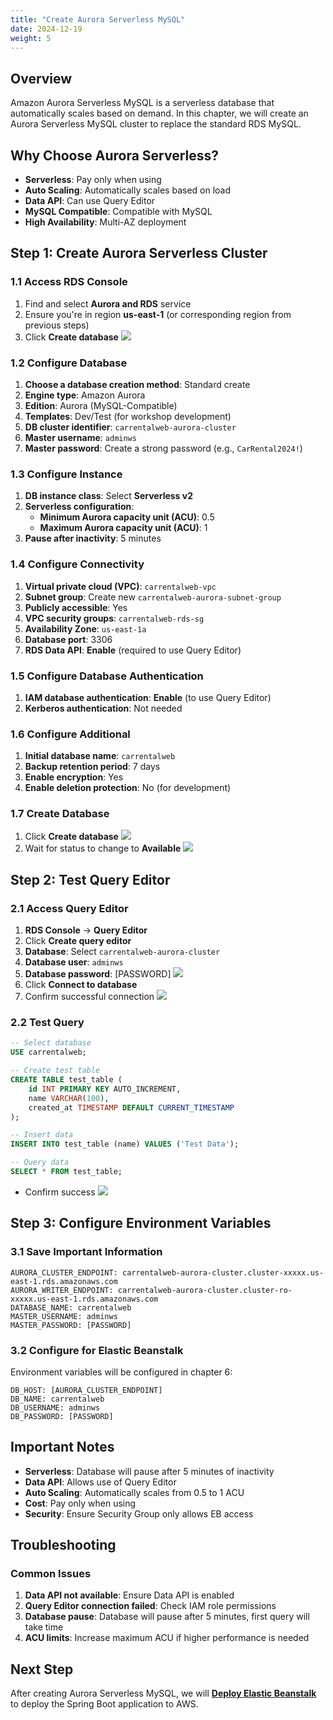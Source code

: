 ```yaml
---
title: "Create Aurora Serverless MySQL"
date: 2024-12-19
weight: 5
---
```


## Overview

Amazon Aurora Serverless MySQL is a serverless database that automatically scales based on demand. In this chapter, we will create an Aurora Serverless MySQL cluster to replace the standard RDS MySQL.

## Why Choose Aurora Serverless?

- **Serverless**: Pay only when using
- **Auto Scaling**: Automatically scales based on load
- **Data API**: Can use Query Editor
- **MySQL Compatible**: Compatible with MySQL
- **High Availability**: Multi-AZ deployment

## Step 1: Create Aurora Serverless Cluster

### 1.1 Access RDS Console
1. Find and select **Aurora and RDS** service
2. Ensure you're in region **us-east-1** (or corresponding region from previous steps)
3. Click **Create database**
![](https://kietlqag.github.io/AWS_DeploySpringBoot_EB_Aurora_CICD/images/005/01.png)

### 1.2 Configure Database
1. **Choose a database creation method**: Standard create
2. **Engine type**: Amazon Aurora
3. **Edition**: Aurora (MySQL-Compatible)
4. **Templates**: Dev/Test (for workshop development)
5. **DB cluster identifier**: `carrentalweb-aurora-cluster`
6. **Master username**: `adminws`
7. **Master password**: Create a strong password (e.g., `CarRental2024!`)

### 1.3 Configure Instance
1. **DB instance class**: Select **Serverless v2**
2. **Serverless configuration**:
   - **Minimum Aurora capacity unit (ACU)**: 0.5
   - **Maximum Aurora capacity unit (ACU)**: 1
3. **Pause after inactivity**: 5 minutes

### 1.4 Configure Connectivity
1. **Virtual private cloud (VPC)**: `carrentalweb-vpc`
2. **Subnet group**: Create new `carrentalweb-aurora-subnet-group`
3. **Publicly accessible**: Yes
4. **VPC security groups**: `carrentalweb-rds-sg`
5. **Availability Zone**: `us-east-1a`
6. **Database port**: 3306
7. **RDS Data API**: **Enable** (required to use Query Editor)

### 1.5 Configure Database Authentication
1. **IAM database authentication**: **Enable** (to use Query Editor)
2. **Kerberos authentication**: Not needed

### 1.6 Configure Additional
1. **Initial database name**: `carrentalweb`
2. **Backup retention period**: 7 days
3. **Enable encryption**: Yes
4. **Enable deletion protection**: No (for development)

### 1.7 Create Database
1. Click **Create database**
![](https://kietlqag.github.io/AWS_DeploySpringBoot_EB_Aurora_CICD/images/005/02.png)
2. Wait for status to change to **Available**
![](https://kietlqag.github.io/AWS_DeploySpringBoot_EB_Aurora_CICD/images/005/03.png)

## Step 2: Test Query Editor

### 2.1 Access Query Editor
1. **RDS Console** → **Query Editor**
2. Click **Create query editor**
3. **Database**: Select `carrentalweb-aurora-cluster`
4. **Database user**: `adminws`
5. **Database password**: [PASSWORD]
![](https://kietlqag.github.io/AWS_DeploySpringBoot_EB_Aurora_CICD/images/005/04.png)
6. Click **Connect to database**
7. Confirm successful connection
![](https://kietlqag.github.io/AWS_DeploySpringBoot_EB_Aurora_CICD/images/005/05.png)

### 2.2 Test Query
```sql
-- Select database
USE carrentalweb;

-- Create test table
CREATE TABLE test_table (
    id INT PRIMARY KEY AUTO_INCREMENT,
    name VARCHAR(100),
    created_at TIMESTAMP DEFAULT CURRENT_TIMESTAMP
);

-- Insert data
INSERT INTO test_table (name) VALUES ('Test Data');

-- Query data
SELECT * FROM test_table;
```
- Confirm success
![](https://kietlqag.github.io/AWS_DeploySpringBoot_EB_Aurora_CICD/images/005/06.png)

## Step 3: Configure Environment Variables

### 3.1 Save Important Information
```
AURORA_CLUSTER_ENDPOINT: carrentalweb-aurora-cluster.cluster-xxxxx.us-east-1.rds.amazonaws.com
AURORA_WRITER_ENDPOINT: carrentalweb-aurora-cluster.cluster-ro-xxxxx.us-east-1.rds.amazonaws.com
DATABASE_NAME: carrentalweb
MASTER_USERNAME: adminws
MASTER_PASSWORD: [PASSWORD]
```

### 3.2 Configure for Elastic Beanstalk
Environment variables will be configured in chapter 6:
```
DB_HOST: [AURORA_CLUSTER_ENDPOINT]
DB_NAME: carrentalweb
DB_USERNAME: adminws
DB_PASSWORD: [PASSWORD]
```

## Important Notes

- **Serverless**: Database will pause after 5 minutes of inactivity
- **Data API**: Allows use of Query Editor
- **Auto Scaling**: Automatically scales from 0.5 to 1 ACU
- **Cost**: Pay only when using
- **Security**: Ensure Security Group only allows EB access

## Troubleshooting

### Common Issues
1. **Data API not available**: Ensure Data API is enabled
2. **Query Editor connection failed**: Check IAM role permissions
3. **Database pause**: Database will pause after 5 minutes, first query will take time
4. **ACU limits**: Increase maximum ACU if higher performance is needed

## Next Step

After creating Aurora Serverless MySQL, we will **[Deploy Elastic Beanstalk](../6-Deploy-Elastic-Beanstalk/)** to deploy the Spring Boot application to AWS. 
